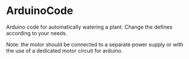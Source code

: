# ArduinoCode

Arduino code for automatically watering a plant. Change the defines according to your needs. 

Note: the motor should be connected to a separate power supply or with the use of a dedicated motor circuit for arduino.

